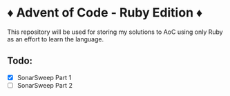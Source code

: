 # ♦️ Advent of Code - Ruby Edition ♦️

This repository will be used for storing my solutions to AoC using only Ruby as an effort to learn the language. 

## Todo: 

- [x] SonarSweep Part 1
- [ ] SonarSweep Part 2

